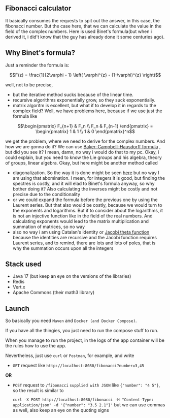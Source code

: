 ## Fibonacci calculator

It basically consumes the requests to spit out the answer, in this case, the fibonacci number.
But the case here, that we can calculate the value in the field of the complex numbers. Here is used Binet's formula(but when i derived it, i did't know that the guy has already done it some centuries ago).

## Why Binet's formula?

Just a reminder the formula is:

$$F(z) = \frac{1}{2\varphi - 1} \left( \varphi^{z} - (1-\varphi)^{z} \right)$$

well, not to be precise,

- but the iterative method sucks because of the linear time.
- recursive algorithms exponentially grow, so they suck exponentially.
- matrix algoritm is excellent, but what if to develop it in regards to the complex field? Well, we have problems here, because if we use just the formula like
```math
\begin{pmatrix}
F_{n+1} & F_n \\
F_n & F_{n-1}
\end{pmatrix}
=
\begin{pmatrix}
1 & 1 \\
1 & 0
\end{pmatrix}^n
```
we get the problem, where we need to derive for the complex numbers. And how we are gonna do it? We can use [Baker–Campbell–Hausdorff formula](https://en.wikipedia.org/wiki/Baker%E2%80%93Campbell%E2%80%93Hausdorff_formula) , but did you see it? I mean, damn, no way i would do that to my pc. Okay, i could explain, but you need to know the Lie groups and his algebra, theory of groups, linear algebra. Okay, but here might be another method called
- diagonalization. So the way it is done might be seen [here](https://en.wikipedia.org/wiki/Fibonacci_sequence) but no way I am using that abomination. I mean, for integers it is good, but finding the spectres is costly, and it will elad to Binet's formula anyway, so why bother doing it? Also calculating the inverses might be costly and not precise due to the conditionality
- or we could expand the formula before the previous one by using the Laurent series. But that also would be costly, because we would turn to the exponents and logarithms.
  But if to consider about the logarithms, it is not an injective function like in the field of the real numbers. And calculating exponents would lead to the matrix multiplication and summation of matrices, so no way
- also no way i am using Catalan's identity or [Jacobi theta function](https://en.wikipedia.org/wiki/Theta_function) because the identities are recursive and the Jacobi function requires Laurent series, and to remind, there are lots and lots of poles, that is why the summation occurs upon all the integers

## Stack used

- Java 17 (but keep an eye on the versions of the libraries)
- Redis
- Vert.x
- Apache Commons (their math3 library)

## Launch

So basically you need `Maven` and `Docker (and Docker Compose)`.

If you have all the thingies, you just need to run the compose stuff to run.

When you manage to run the project, in the logs of the app container will be the rules how to use the app.

Nevertheless, just use `curl` or `Postman`, for example, and write

- `GET` request like `http://localhost:8080/fibonacci?number=3,45`

**OR**

- `POST` request to `/fibonacci` `supplied with JSON` like `{"number": "4 5"}`, so the result is similar to

  `curl -X POST http://localhost:8080/fibonacci
  -H "Content-Type: application/json"
  -d '{"number": "3.5 2.1"}'` but we can use commas as well, also keep an eye on the quoting signs

